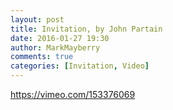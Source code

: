 ```yaml
---
layout: post
title: Invitation, by John Partain
date: 2016-01-27 19:30
author: MarkMayberry
comments: true
categories: [Invitation, Video]
---
```

https://vimeo.com/153376069
